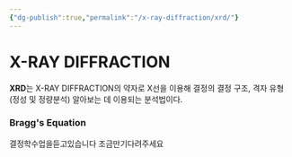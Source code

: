 ```yaml
---
{"dg-publish":true,"permalink":"/x-ray-diffraction/xrd/"}
---
```



# X-RAY DIFFRACTION
**XRD**는 X-RAY DIFFRACTION의 약자로 X선을 이용해 결정의 결정 구조, 격자 유형(정성 및 정량분석) 알아보는 데 이용되는 분석법이다.



### Bragg's Equation
결정학수업을듣고있습니다
조금만기다려주세요